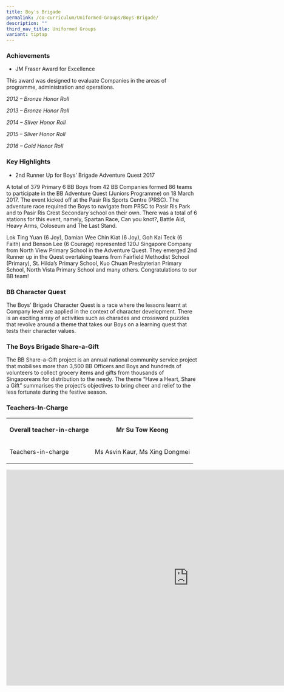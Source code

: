 ```yaml
---
title: Boy's Brigade
permalink: /co-curriculum/Uniformed-Groups/Boys-Brigade/
description: ""
third_nav_title: Uniformed Groups
variant: tiptap
---
```

<h3><strong>Achievements</strong></h3>
<ul data-tight="true" class="tight">
<li>
<p>JM Fraser Award for Excellence</p>
</li>
</ul>
<p>This award was designed to evaluate Companies in the areas of programme,
administration and operations.</p>
<p><em>2012 – Bronze Honor Roll</em>
</p>
<p><em>2013 – Bronze Honor Roll</em>
</p>
<p><em>2014 – Sliver Honor Roll</em>
</p>
<p><em>2015 – Sliver Honor Roll</em>
</p>
<p><em>2016 – Gold Honor Roll</em>
</p>
<h3><strong>Key Highlights</strong></h3>
<ul data-tight="true" class="tight">
<li>
<p>2nd Runner Up for Boys’ Brigade Adventure Quest 2017</p>
</li>
</ul>
<p>A total of 379 Primary 6 BB Boys from 42 BB Companies formed 86 teams
to participate in the BB Adventure Quest (Juniors Programme) on 18 March
2017. The event kicked off at the Pasir Ris Sports Centre (PRSC). The adventure
race required the Boys to navigate from PRSC to Pasir Ris Park and to Pasir
Ris Crest Secondary school on their own. There was a total of 6 stations
for this event, namely, Spartan Race, Can you knot?, Battle Aid, Heavy
Arms, Coloseum and The Last Stand.</p>
<p>Lok Ting Yuan (6 Joy), Damian Wee Chin Kiat (6 Joy), Goh Kai Teck (6 Faith)
and Benson Lee (6 Courage) represented 120J Singapore Company from North
View Primary School in the Adventure Quest. They emerged 2nd Runner up
in the Quest overtaking teams from Fairfield Methodist School (Primary),
St. Hilda’s Primary School, Kuo Chuan Presbyterian Primary School, North
Vista Primary School and many others. Congratulations to our BB team!</p>
<h3><strong>BB Character Quest</strong></h3>
<p>The Boys' Brigade Character Quest is a race where the lessons learnt at
Company level are applied in the context of character development. There
is an exciting array of activities such as charades and crossword puzzles
that revolve around a theme that takes our Boys on a learning quest that
tests their character values.</p>
<h3><strong>The Boys Brigade Share-a-Gift</strong></h3>
<p>The BB Share-a-Gift project is an annual national community service project
that mobilises more than 3,500 BB Officers and Boys and hundreds of volunteers
to collect grocery items and gifts from thousands of Singaporeans for distribution
to the needy. The theme “Have a Heart, Share a Gift” summarises the project’s
objectives to bring cheer and relief to the less fortunate during the festive
season.</p>
<h3><strong>Teachers-In-Charge</strong></h3>
<table style="minWidth: 50px">
<colgroup>
<col>
<col>
</colgroup>
<tbody>
<tr>
<th rowspan="1" colspan="1">
<p>Overall teacher-in-charge</p>
</th>
<th rowspan="1" colspan="1">
<p>Mr Su Tow Keong</p>
</th>
</tr>
<tr>
<td rowspan="1" colspan="1">
<p>Teachers-in-charge</p>
</td>
<td rowspan="1" colspan="1">
<p>Ms Asvin Kaur, Ms Xing Dongmei</p>
</td>
</tr>
</tbody>
</table>
<div class="iframe-wrapper">
<iframe height="569" width="960" allowfullscreen="true" frameborder="0" src="https://docs.google.com/presentation/d/e/2PACX-1vTqGnlSx9J49YrTQcse9zhL4i4QJC1k3bBqmf90i4LMZyRGLhrqYyQszyXjK91YZ16UdsRoNu_HktRM/embed?start=true&amp;loop=true&amp;delayms=3000"></iframe>
</div>
<p></p>